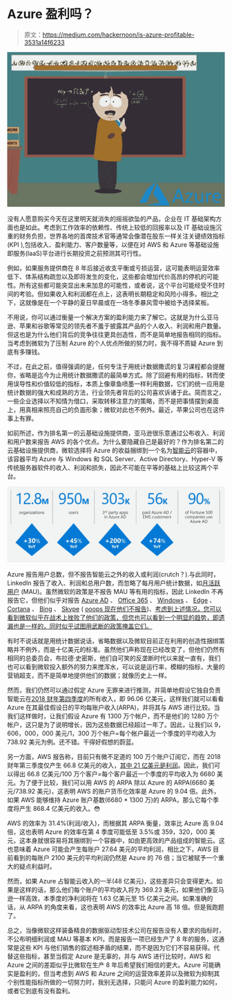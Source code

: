 # Azure 盈利吗？

> 原文：<https://medium.com/hackernoon/is-azure-profitable-3531a14f6233>

![](img/43bd78f98f5177299116c682c39a491e.png)

没有人愿意购买今天在这里明天就消失的摇摇欲坠的产品，企业在 IT 基础架构方面也是如此。考虑到工作效率的依赖性、传统上较低的回报率以及 IT 基础设施沉重的财务负担，世界各地的首席技术官等通常会像潜在股东一样关注关键绩效指标(KPI ),包括收入、盈利能力、客户数量等，以便在对 AWS 和 Azure 等基础设施即服务(IaaS)平台进行长期投资之前预测其可行性。

例如，如果服务提供商在 8 年后接近收支平衡或亏损运营，这可能表明运营效率低下、体系结构疏忽以及即将发生的变化，这些都会增加代价高昂的停机的可能性。所有这些都可能突显出未来加息的可能性，或者说，这个平台可能经受不住时间的考验。但如果收入和利润都在点上，这表明长期稳定和风险小得多。相比之下，这就像是在一个平静的夏日早晨或在一场冬季暴风雪中被给予选择桨板。

不用说，你可以通过衡量一个解决方案的盈利能力来了解它。这就是为什么亚马逊、苹果和谷歌等常见的领先者不羞于披露其产品的个人收入、利润和用户数量。但这也是为什么他们背后的竞争往往更具创造性，而不是简单地报告相同的指标。当考虑到微软为了压制 Azure 的个人优点所做的努力时，我不得不质疑 Azure 到底有多赚钱。

不过，在此之前，值得强调的是，任何专注于用统计数据撒谎的复习课程都会提醒你，省略是迄今为止用统计数据撒谎的最简单方式。除了回避有用的指标，转而使用误导性和价值较低的指标，本质上像章鱼喷墨一样利用数据，它们的统一应用是统计数据的强大和成熟的方法，行业领先者背后的公司喜欢诉诸于此。简而言之，一些企业选择以不知情为借口，采取转移注意力的策略，而不是把事情摆到桌面上，用真相来照亮自己的负面形象；微软对此也不例外。最近，苹果公司也在这件事上有罪。

如前所述，作为排名第一的云基础设施提供商，亚马逊很乐意通过公布收入、利润和用户数来报告 AWS 的各个优点。为什么要隐藏自己是最好的？作为排名第二的云基础设施提供商，微软选择将 Azure 的收益捆绑到一个名为[智能云](https://www.microsoft.com/en-us/Investor/earnings/FY-2018-Q4/productivity-and-business-processes-performance)的容器中，该容器平均 Azure 与 Windows 和 SQL Server、Active Directory、Hyper-V 等传统服务器软件的收入、利润和损失，因此不可能在平等的基础上比较这两个平台。

![](img/d1efca6d326ce1ee1011ec7b20c29d52.png)

Azure 报告用户总数，但不报告智能云之外的收入或利润(crutch？).与此同时，LinkedIn 报告了收入、利润和总用户数，而忽略了每月用户统计数据，如[月活跃用户](https://www.investopedia.com/terms/m/monthly-active-user-mau.asp) (MAU)。虽然微软的政策是不报告 MAU 等有用的指标，因此 LinkedIn 不再报告它，但他们似乎对报告 [Azure AD](https://www.microsoft.com/en-us/microsoft-365/blog/2017/11/13/how-organizations-are-connecting-their-on-premises-identities-to-azure-ad/) 、 [Office 365](https://www.petri.com/office-365-soars-155-million-active-users) 、 [Windows](https://www.onmsft.com/news/microsoft-claims-over-700-million-windows-10-active-devices-150-million-cortana-users/amp) 、 [Edge](https://m.windowscentral.com/microsoft-edge-now-being-used-more-330-million-monthly-active-devices) 、 [Cortana](https://mspoweruser.com/half-a-year-later-and-cortana-shows-no-user-growth/) 、 [Bing](https://www.statista.com/statistics/752270/range-of-bingcom-based-on-unique-visitors/) 、 [Skype](https://mspoweruser.com/skype-300-million-monthly-active-users/) ( [ooops 现在他们不报告](https://techcrunch.com/2017/10/30/skypes-big-redesign-publicly-launches-to-all-desktop-users/))、[考虑到上述情况，您可以看到微软似乎在战术上挫败了他们的政策，但您也可以看到一个明显的趋势，即遗漏也是一样的，同时似乎试图用武断的政策掩盖它们。](https://m.windowscentral.com/xbox-live-hits-57-million-monthly-active-users-fy18-q4)

有时不说话就是用统计数据说话，省略数据以及微软目前正在利用的创造性捆绑策略并不例外，而是十亿美元的标准。虽然他们声称现在已经改变了，但他们仍然有相同的总委员会，布拉德·史密斯，他们自可笑的反垄断时代以来就一直有，我们也可以看到微软投入额外的努力来搅浑水，可以说是运行率，模糊的指标，大量的营销超支，而不是简单地提供他们的数据；就像历史上一样。

然而，我们仍然可以通过假定 Azure 无罪来进行推测，并简单地假设它独自负责智能云在[2018 财年第四季度](https://www.microsoft.com/en-us/Investor/earnings/FY-2018-Q4/intelligent-cloud-performance)的所有收入，即 96.06 亿美元，这样我们就可以看看 Azure 在其最佳假设日的平均每账户收入(ARPA)，并将其与 AWS 进行比较。当我们这样做时，让我们假设 Azure 有 1300 万个帐户，而不是他们的 1280 万个帐户，这只是为了说明增长，因为这些数据已经超过一年了。因此，让我们以 9，606，000，000 美元/1，300 万个帐户=每个帐户最近一个季度的平均收入为 738.92 美元为例。还不错。干得好假想的蔚蓝。

另一方面，AWS 报告称，目前只有微不足道的 100 万个账户订阅它，而在 2018 财年第三季度仅产生 66.8 亿美元的收入，[其中 21 亿美元是利润](https://www.cnbc.com/2018/10/25/aws-q3-results.html)。因此，我们可以得出 66.8 亿美元/100 万个客户=每个客户最近一个季度的平均收入为 6680 美元。为了便于比较，我们可以用 AWS 的 ARPA 除以 Azure 的 ARPA(6680 美元/738.92 美元)，这表明 AWS 的账户货币化效率是 Azure 的 9.04 倍。此外，如果 AWS 能够维持 Azure 账户基数(6680 * 1300 万)的 ARPA，那么它每个季度将产生 868.4 亿美元的收入。😳

AWS 的效率为 31.4%(利润/收入)，而根据其 ARPA 衡量，效率比 Azure 高 9.04 倍，这也表明 Azure 的效率在第 4 季度可能低至 3.5%或 359，320，000 美元，这本身就很容易将其捆绑到一个容器中，如由更高效的产品组成的智能云。这也意味着 Azure 可能会产生每账户 27.64 美元的平均利润，相比之下，AWS 目前看到的每账户 2100 美元的平均利润仍然是 Azure 的 76 倍；当它被赋予一个重大的疑点利益时。

然而，如果 Azure 占智能云收入的一半(48 亿美元)，这些差异只会变得更大。如果是这样的话，那么他们每个账户的平均收入将为 369.23 美元，如果他们像亚马逊一样高效，本季度的净利润将在 1.63 亿美元至 15 亿美元之间。如果准确的话，从 ARPA 的角度来看，这也表明 AWS 的效率比 Azure 高 18 倍。但是我跑题了。

总之，当像微软这样装备精良的数据驱动型技术公司在报告没有人要求的指标时，不公布明细利润或 MAU 等基本 KPI，而是报告一项已经生产了 8 年的服务，这通常是这些 KPI 与他们销售的叙述相矛盾的结果，而不是因为它们不容易获得。代替这些指标，甚至当假定 Azure 是无辜的，并与 AWS 进行比较时，AWS 和 Azure 之间的差距似乎比微软在生产 8 年后希望我们相信的更大。Azure 可能确实是盈利的，但当考虑到 AWS 和 Azure 之间的运营效率差异以及微软为抑制其个别性能指标所做的一切努力时，我别无选择，只能问 Azure 的盈利能力如何，或者它到底有没有盈利。